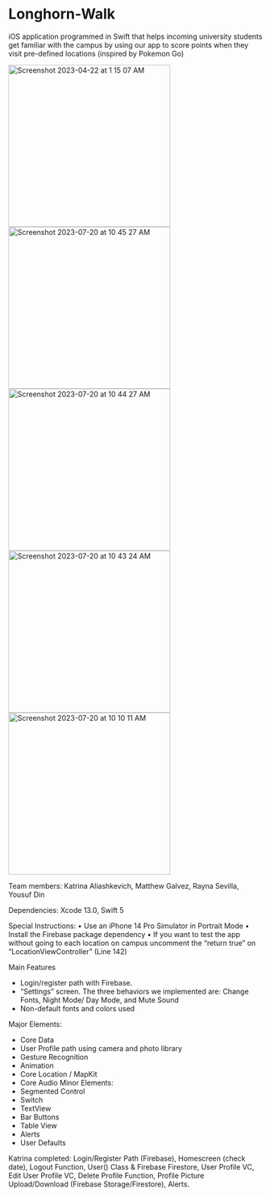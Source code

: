 # Longhorn-Walk
iOS application programmed in Swift that helps incoming university students get familiar with the campus by using our app to score points when they visit pre-defined locations (inspired by Pokemon Go)

<img width="321" alt="Screenshot 2023-04-22 at 1 15 07 AM" src="https://user-images.githubusercontent.com/113384816/233766320-7107f63e-c4dd-4e81-a569-a04f2ffeedb4.png">
<img width="321" alt="Screenshot 2023-07-20 at 10 45 27 AM" src="https://github.com/cyberkatrina/Longhorn-Walk/assets/113384816/65b0a002-4226-46af-a8e8-6be866416ed6">
<img width="321" alt="Screenshot 2023-07-20 at 10 44 27 AM" src="https://github.com/cyberkatrina/Longhorn-Walk/assets/113384816/a03d22ca-aca6-4a71-beb7-14d27c5282a1">
<img width="321" alt="Screenshot 2023-07-20 at 10 43 24 AM" src="https://github.com/cyberkatrina/Longhorn-Walk/assets/113384816/37bc4166-e56a-4ae1-a8ea-7f7cfdb4cfc1">
<img width="321" alt="Screenshot 2023-07-20 at 10 10 11 AM" src="https://github.com/cyberkatrina/Longhorn-Walk/assets/113384816/02e8914f-144f-414e-ae4d-4d870ed71c99">


Team members: Katrina Aliashkevich, Matthew Galvez, Rayna Sevilla, Yousuf Din

Dependencies: Xcode 13.0, Swift 5

Special Instructions: 
• Use an iPhone 14 Pro Simulator in Portrait Mode
• Install the Firebase package dependency 
• If you want to test the app without going to each location on campus uncomment the “return true” on “LocationViewController” (Line 142)


Main Features
* Login/register path with Firebase. 
* “Settings” screen. The three behaviors we implemented are:
Change Fonts, Night Mode/ Day Mode, and Mute Sound  
* Non-default fonts and colors used 


Major Elements: 
   * Core Data 
   * User Profile path using camera and photo library
   * Gesture Recognition 
   * Animation 
   * Core Location / MapKit 
   * Core Audio 
Minor Elements:
   * Segmented Control 
   * Switch
   * TextView
   * Bar Buttons
   * Table View 
   * Alerts 
   * User Defaults 


Katrina completed: Login/Register Path (Firebase), Homescreen (check date), Logout Function, User() Class & Firebase Firestore, User Profile VC, Edit User Profile VC, Delete Profile Function, Profile Picture Upload/Download (Firebase Storage/Firestore), Alerts.


